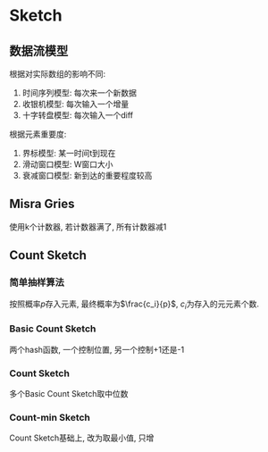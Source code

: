 # Sketch

## 数据流模型

根据对实际数组的影响不同:

1. 时间序列模型: 每次来一个新数据
2. 收银机模型: 每次输入一个增量
3. 十字转盘模型: 每次输入一个diff

根据元素重要度:

1. 界标模型: 某一时间t到现在
2. 滑动窗口模型: W窗口大小
3. 衰减窗口模型: 新到达的重要程度较高

## Misra Gries

使用k个计数器, 若计数器满了, 所有计数器减1

## Count Sketch

### 简单抽样算法

按照概率$p$存入元素, 最终概率为$\frac{c_i}{p}$,
$c_i$为存入的元元素个数.

### Basic Count Sketch

两个hash函数, 一个控制位置, 另一个控制+1还是-1

### Count Sketch

多个Basic Count Sketch取中位数

### Count-min Sketch

Count Sketch基础上, 改为取最小值, 只增